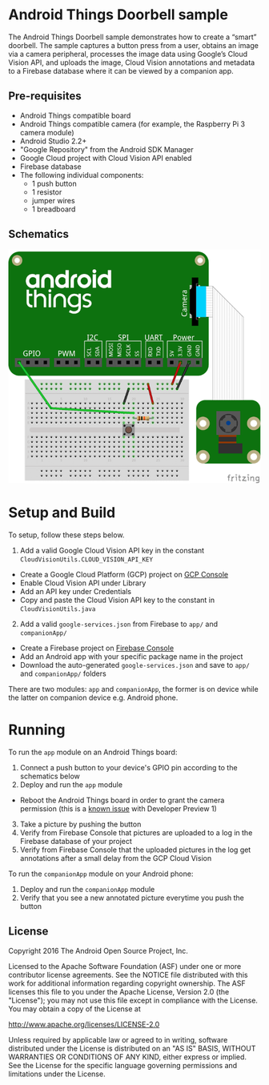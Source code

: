 Android Things Doorbell sample
=====================================

The Android Things Doorbell sample demonstrates how to create a “smart” doorbell.
The sample captures a button press from a user, obtains an image via a camera peripheral,
processes the image data using Google’s Cloud Vision API, and uploads the image, Cloud Vision
annotations and metadata to a Firebase database where it can be viewed by a companion app.


Pre-requisites
--------------

- Android Things compatible board
- Android Things compatible camera (for example, the Raspberry Pi 3 camera module)
- Android Studio 2.2+
- "Google Repository" from the Android SDK Manager
- Google Cloud project with Cloud Vision API enabled
- Firebase database
- The following individual components:
    - 1 push button
    - 1 resistor
    - jumper wires
    - 1 breadboard


Schematics
----------

![Schematics](schematics.png)

Setup and Build
===============

To setup, follow these steps below.

1. Add a valid Google Cloud Vision API key in the constant `CloudVisionUtils.CLOUD_VISION_API_KEY`
 - Create a Google Cloud Platform (GCP) project on [GCP Console](https://console.cloud.google.com/)
 - Enable Cloud Vision API under Library
 - Add an API key under Credentials
 - Copy and paste the Cloud Vision API key to the constant in `CloudVisionUtils.java`

2. Add a valid `google-services.json` from Firebase to `app/` and
   `companionApp/`
 - Create a Firebase project on [Firebase Console](https://console.firebase.google.com)
 - Add an Android app with your specific package name in the project
 - Download the auto-generated `google-services.json` and save to `app/` and `companionApp/` folders

There are two modules: `app` and `companionApp`, the former is on device while the latter on
companion device e.g. Android phone.


Running
=======

To run the `app` module on an Android Things board:

1. Connect a push button to your device's GPIO pin according to the schematics below
2. Deploy and run the `app` module
 - Reboot the Android Things board in order to grant the camera permission (this is a [known
   issue][dp1_release_notes] with Developer Preview 1)
3. Take a picture by pushing the button
4. Verify from Firebase Console that pictures are uploaded to a log in the Firebase database
   of your project
5. Verify from Firebase Console that the uploaded pictures in the log get annotations after
   a small delay from the GCP Cloud Vision

To run the `companionApp` module on your Android phone:

1. Deploy and run the `companionApp` module
2. Verify that you see a new annotated picture everytime you push the button


License
-------

Copyright 2016 The Android Open Source Project, Inc.

Licensed to the Apache Software Foundation (ASF) under one or more contributor
license agreements.  See the NOTICE file distributed with this work for
additional information regarding copyright ownership.  The ASF licenses this
file to you under the Apache License, Version 2.0 (the "License"); you may not
use this file except in compliance with the License.  You may obtain a copy of
the License at

  http://www.apache.org/licenses/LICENSE-2.0

Unless required by applicable law or agreed to in writing, software
distributed under the License is distributed on an "AS IS" BASIS, WITHOUT
WARRANTIES OR CONDITIONS OF ANY KIND, either express or implied.  See the
License for the specific language governing permissions and limitations under
the License.

[dp1_release_notes]: https://developer.android.com/things/preview/releases.html#developer_preview_1